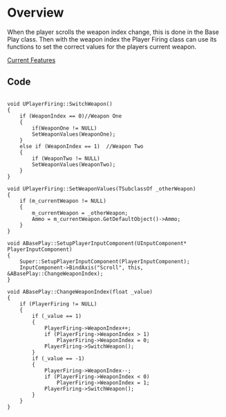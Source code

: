 # Overview

When the player scrolls the weapon index change, this is done in the Base Play class. Then with the weapon index the Player Firing class can use its functions to set the correct values for the players current weapon.

[Current Features](/docs/currentfeatures.md)

## Code

<pre><code>
void UPlayerFiring::SwitchWeapon()
{
	if (WeaponIndex == 0)//Weapon One
	{
		if(WeaponOne != NULL)
		SetWeaponValues(WeaponOne);
	}
	else if (WeaponIndex == 1)	//Weapon Two
	{
		if (WeaponTwo != NULL)
		SetWeaponValues(WeaponTwo);
	}
}

void UPlayerFiring::SetWeaponValues(TSubclassOf<AGunWeapon> _otherWeapon)
{
	if (m_currentWeapon != NULL)
	{
		m_currentWeapon = _otherWeapon;
		Ammo = m_currentWeapon.GetDefaultObject()->Ammo;	
	}
}

void ABasePlay::SetupPlayerInputComponent(UInputComponent* PlayerInputComponent)
{
	Super::SetupPlayerInputComponent(PlayerInputComponent);
	InputComponent->BindAxis("Scroll", this, &ABasePlay::ChangeWeaponIndex);
}

void ABasePlay::ChangeWeaponIndex(float _value)
{
	if (PlayerFiring != NULL)
	{
		if (_value == 1)
		{
			PlayerFiring->WeaponIndex++;
			if (PlayerFiring->WeaponIndex > 1)
				PlayerFiring->WeaponIndex = 0;
			PlayerFiring->SwitchWeapon();
		}
		if (_value == -1)
		{
			PlayerFiring->WeaponIndex--;
			if (PlayerFiring->WeaponIndex < 0)
				PlayerFiring->WeaponIndex = 1;
			PlayerFiring->SwitchWeapon();
		}
	}
}
<code><pre>
